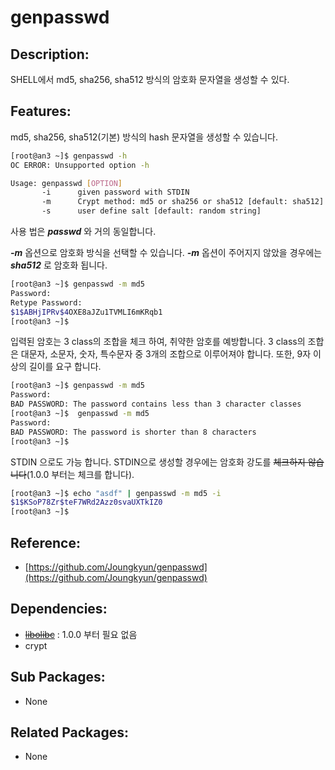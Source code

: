 # genpasswd

## Description:

SHELL에서 md5, sha256, sha512 방식의 암호화 문자열을 생성할 수 있다.

## Features:

md5, sha256, sha512\(기본\) 방식의 hash 문자열을 생성할 수 있습니다.

```bash
[root@an3 ~]$ genpasswd -h
OC ERROR: Unsupported option -h

Usage: genpasswd [OPTION]
       -i      given password with STDIN
       -m      Crypt method: md5 or sha256 or sha512 [default: sha512]
       -s      user define salt [default: random string]
```

사용 법은 _**passwd**_ 와 거의 동일합니다.

_**-m**_ 옵션으로 암호화 방식을 선택할 수 있습니다. _**-m**_ 옵션이 주어지지 않았을 경우에는 _**sha512**_ 로 암호화 됩니다.

```bash
[root@an3 ~]$ genpasswd -m md5
Password:
Retype Password:
$1$ABHjIPRv$4OXE8aJZu1TVMLI6mKRqb1
[root@an3 ~]$
```

입력된 암호는 3 class의 조합을 체크 하여, 취약한 암호를 예방합니다. 3 class의 조합은 대문자, 소문자, 숫자, 특수문자 중 3개의 조합으로 이루어져야 합니다. 또한, 9자 이상의 길이를 요구 합니다.

```bash
[root@an3 ~]$ genpasswd -m md5
Password:
BAD PASSWORD: The password contains less than 3 character classes
[root@an3 ~]$  genpasswd -m md5
Password:
BAD PASSWORD: The password is shorter than 8 characters
[root@an3 ~]$
```

STDIN 으로도 가능 합니다. STDIN으로 생성할 경우에는 암호화 강도를 ~~체크하지 않습니다~~\(1.0.0 부터는 체크를 합니다\).

```bash
[root@an3 ~]$ echo "asdf" | genpasswd -m md5 -i
$1$KSoP78Zr$teF7WRd2Azz0svaUXTkIZ0
[root@an3 ~]$
```

## Reference:

* [https://github.com/Joungkyun/genpasswd](https://github.com/Joungkyun/genpasswd)

## Dependencies:

* [~~libolibc~~](pkg-core-olibc.md) : 1.0.0 부터 필요 없음
* crypt

## Sub Packages:

* None

## Related Packages:

* None

